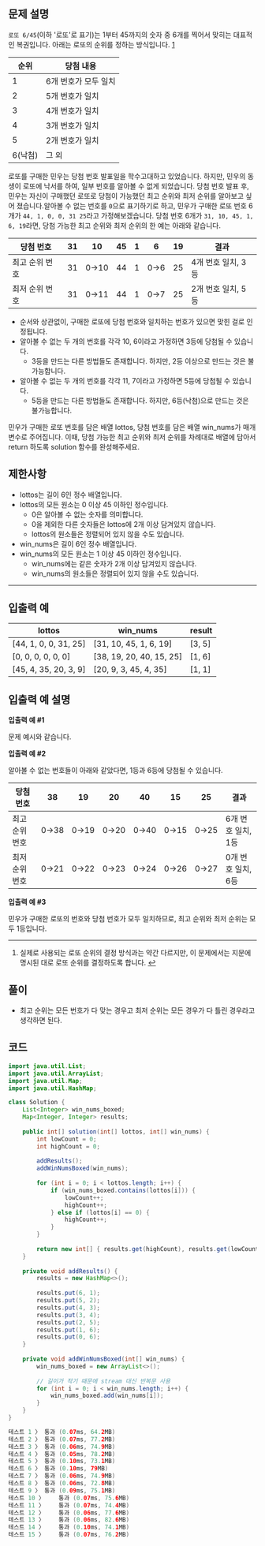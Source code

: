 ## **문제 설명**

`로또 6/45`(이하 '로또'로 표기)는 1부터 45까지의 숫자 중 6개를 찍어서 맞히는 대표적인 복권입니다. 아래는 로또의 순위를 정하는 방식입니다. [1](https://school.programmers.co.kr/learn/courses/30/lessons/77484#fn1)

| 순위 | 당첨 내용 |
| --- | --- |
| 1 | 6개 번호가 모두 일치 |
| 2 | 5개 번호가 일치 |
| 3 | 4개 번호가 일치 |
| 4 | 3개 번호가 일치 |
| 5 | 2개 번호가 일치 |
| 6(낙첨) | 그 외 |

로또를 구매한 민우는 당첨 번호 발표일을 학수고대하고 있었습니다. 하지만, 민우의 동생이 로또에 낙서를 하여, 일부 번호를 알아볼 수 없게 되었습니다. 당첨 번호 발표 후, 민우는 자신이 구매했던 로또로 당첨이 가능했던 최고 순위와 최저 순위를 알아보고 싶어 졌습니다.알아볼 수 없는 번호를 `0`으로 표기하기로 하고, 민우가 구매한 로또 번호 6개가 `44, 1, 0, 0, 31 25`라고 가정해보겠습니다. 당첨 번호 6개가 `31, 10, 45, 1, 6, 19`라면, 당첨 가능한 최고 순위와 최저 순위의 한 예는 아래와 같습니다.

| 당첨 번호 | 31 | 10 | 45 | 1 | 6 | 19 | 결과 |
| --- | --- | --- | --- | --- | --- | --- | --- |
| 최고 순위 번호 | 31 | 0→10 | 44 | 1 | 0→6 | 25 | 4개 번호 일치, 3등 |
| 최저 순위 번호 | 31 | 0→11 | 44 | 1 | 0→7 | 25 | 2개 번호 일치, 5등 |
- 순서와 상관없이, 구매한 로또에 당첨 번호와 일치하는 번호가 있으면 맞힌 걸로 인정됩니다.
- 알아볼 수 없는 두 개의 번호를 각각 10, 6이라고 가정하면 3등에 당첨될 수 있습니다.
    - 3등을 만드는 다른 방법들도 존재합니다. 하지만, 2등 이상으로 만드는 것은 불가능합니다.
- 알아볼 수 없는 두 개의 번호를 각각 11, 7이라고 가정하면 5등에 당첨될 수 있습니다.
    - 5등을 만드는 다른 방법들도 존재합니다. 하지만, 6등(낙첨)으로 만드는 것은 불가능합니다.

민우가 구매한 로또 번호를 담은 배열 lottos, 당첨 번호를 담은 배열 win_nums가 매개변수로 주어집니다. 이때, 당첨 가능한 최고 순위와 최저 순위를 차례대로 배열에 담아서 return 하도록 solution 함수를 완성해주세요.

## 제한사항

- lottos는 길이 6인 정수 배열입니다.
- lottos의 모든 원소는 0 이상 45 이하인 정수입니다.
    - 0은 알아볼 수 없는 숫자를 의미합니다.
    - 0을 제외한 다른 숫자들은 lottos에 2개 이상 담겨있지 않습니다.
    - lottos의 원소들은 정렬되어 있지 않을 수도 있습니다.
- win_nums은 길이 6인 정수 배열입니다.
- win_nums의 모든 원소는 1 이상 45 이하인 정수입니다.
    - win_nums에는 같은 숫자가 2개 이상 담겨있지 않습니다.
    - win_nums의 원소들은 정렬되어 있지 않을 수도 있습니다.

---

## 입출력 예

| lottos | win_nums | result |
| --- | --- | --- |
| [44, 1, 0, 0, 31, 25] | [31, 10, 45, 1, 6, 19] | [3, 5] |
| [0, 0, 0, 0, 0, 0] | [38, 19, 20, 40, 15, 25] | [1, 6] |
| [45, 4, 35, 20, 3, 9] | [20, 9, 3, 45, 4, 35] | [1, 1] |

## 입출력 예 설명

**입출력 예 #1**

문제 예시와 같습니다.

**입출력 예 #2**

알아볼 수 없는 번호들이 아래와 같았다면, 1등과 6등에 당첨될 수 있습니다.

| 당첨 번호 | 38 | 19 | 20 | 40 | 15 | 25 | 결과 |
| --- | --- | --- | --- | --- | --- | --- | --- |
| 최고 순위 번호 | 0→38 | 0→19 | 0→20 | 0→40 | 0→15 | 0→25 | 6개 번호 일치, 1등 |
| 최저 순위 번호 | 0→21 | 0→22 | 0→23 | 0→24 | 0→26 | 0→27 | 0개 번호 일치, 6등 |

**입출력 예 #3**

민우가 구매한 로또의 번호와 당첨 번호가 모두 일치하므로, 최고 순위와 최저 순위는 모두 1등입니다.

---

1. 실제로 사용되는 로또 순위의 결정 방식과는 약간 다르지만, 이 문제에서는 지문에 명시된 대로 로또 순위를 결정하도록 합니다. [↩](https://school.programmers.co.kr/learn/courses/30/lessons/77484#fnref1)

## 풀이

- 최고 순위는 모든 번호가 다 맞는 경우고 최저 순위는 모든 경우가 다 틀린 경우라고 생각하면 된다.

## 코드

```java
import java.util.List;
import java.util.ArrayList;
import java.util.Map;
import java.util.HashMap;

class Solution {
    List<Integer> win_nums_boxed;
    Map<Integer, Integer> results;
    
    public int[] solution(int[] lottos, int[] win_nums) {
        int lowCount = 0;
        int highCount = 0;
        
        addResults();
        addWinNumsBoxed(win_nums);
        
        for (int i = 0; i < lottos.length; i++) {
            if (win_nums_boxed.contains(lottos[i])) {
                lowCount++;
                highCount++;
            } else if (lottos[i] == 0) {
                highCount++;
            }
        }
        
        return new int[] { results.get(highCount), results.get(lowCount) };
    }
    
    private void addResults() {
        results = new HashMap<>();
        
        results.put(6, 1);
        results.put(5, 2);
        results.put(4, 3);
        results.put(3, 4);
        results.put(2, 5);
        results.put(1, 6);
        results.put(0, 6);
    }
    
    private void addWinNumsBoxed(int[] win_nums) {
        win_nums_boxed = new ArrayList<>();
        
        // 길이가 작기 때문에 stream 대신 반복문 사용
        for (int i = 0; i < win_nums.length; i++) {
            win_nums_boxed.add(win_nums[i]);
        }
    }
}

테스트 1 〉	통과 (0.07ms, 64.2MB)
테스트 2 〉	통과 (0.07ms, 77.2MB)
테스트 3 〉	통과 (0.06ms, 74.9MB)
테스트 4 〉	통과 (0.05ms, 78.2MB)
테스트 5 〉	통과 (0.10ms, 73.1MB)
테스트 6 〉	통과 (0.10ms, 79MB)
테스트 7 〉	통과 (0.06ms, 74.9MB)
테스트 8 〉	통과 (0.06ms, 72.8MB)
테스트 9 〉	통과 (0.09ms, 75.1MB)
테스트 10 〉	통과 (0.07ms, 75.6MB)
테스트 11 〉	통과 (0.07ms, 74.4MB)
테스트 12 〉	통과 (0.06ms, 77.6MB)
테스트 13 〉	통과 (0.06ms, 82.6MB)
테스트 14 〉	통과 (0.10ms, 74.1MB)
테스트 15 〉	통과 (0.07ms, 76.2MB)
```